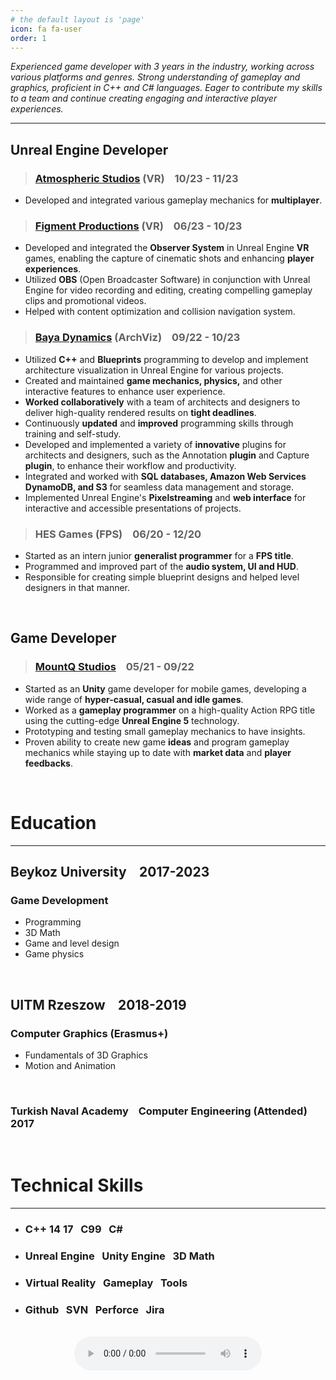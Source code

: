 ```yaml
---
# the default layout is 'page'
icon: fa fa-user
order: 1
---
```



*Experienced game developer with 3 years in the industry, working across various platforms and genres. Strong understanding of gameplay and graphics, proficient in C++ and C# languages. Eager to contribute my skills to a team and continue creating engaging and interactive player experiences.*

---


## Unreal Engine Developer

> ### [Atmospheric Studios](https://atmosphericxr.com/) (VR) &ensp; 10/23 - 11/23

- Developed and integrated various gameplay mechanics for **multiplayer**.


> ### [Figment Productions](https://figmentproductions.co.uk/) (VR) &ensp; 06/23 - 10/23

- Developed and integrated the **Observer System** in Unreal Engine **VR** games,
enabling the capture of cinematic shots and enhancing **player experiences**.
- Utilized **OBS** (Open Broadcaster Software) in conjunction with Unreal Engine for
video recording and editing, creating compelling gameplay clips and promotional
videos.
- Helped with content optimization and collision navigation system.


> ### [Baya Dynamics](https://bayadynamics.com/) (ArchViz) &ensp; 09/22 - 10/23 

- Utilized **C++** and **Blueprints** programming to develop and implement
architecture visualization in Unreal Engine for various projects.
- Created and maintained **game mechanics, physics,** and other interactive features
to enhance user experience.
- **Worked collaboratively** with a team of architects and designers to
deliver high-quality rendered results on **tight deadlines**.
- Continuously **updated** and **improved** programming skills through training
and self-study.
- Developed and implemented a variety of **innovative** plugins for architects and
designers, such as the Annotation **plugin** and Capture **plugin**, to enhance
their workflow and productivity.
- Integrated and worked with **SQL databases, Amazon Web Services
DynamoDB, and S3** for seamless data management and storage.
- Implemented Unreal Engine's **Pixelstreaming** and **web interface** for interactive
and accessible presentations of projects.

> ### HES Games (FPS) &ensp; 06/20 - 12/20

- Started as an intern junior **generalist programmer** for a **FPS title**.
- Programmed and improved part of the **audio system, UI and HUD**.
- Responsible for creating simple blueprint designs and helped level designers in
that manner.


<br/>

## Game Developer 

> ### [MountQ Studios](https://mountqstudios.com/) &ensp; 05/21 - 09/22

- Started as an **Unity** game developer for mobile games, developing a wide range
of **hyper-casual, casual and idle games**.
- Worked as a **gameplay programmer** on a high-quality Action RPG title using
the cutting-edge **Unreal Engine 5** technology.
- Prototyping and testing small gameplay mechanics to have insights.
- Proven ability to create new game **ideas** and program gameplay mechanics
while staying up to date with **market data** and **player feedbacks**.


<br/>


# Education
---
## Beykoz University &ensp; 2017-2023
### Game Development 
 - Programming
 - 3D Math
 - Game and level design
 - Game physics

<br/>

## UITM Rzeszow &ensp; 2018-2019
### Computer Graphics (Erasmus+)
- Fundamentals of 3D Graphics
- Motion and Animation

<br/>

### Turkish Naval Academy &ensp; Computer Engineering (Attended) &ensp; 2017

<br/>

# Technical Skills
---
- ### C++ 14 17 &nbsp; C99 &nbsp; C# 
- ### Unreal Engine &nbsp; Unity Engine &nbsp; 3D Math
- ### Virtual Reality &nbsp; Gameplay &nbsp; Tools    
- ### Github &nbsp; SVN &nbsp; Perforce &nbsp; Jira

<br/>


<div align="center">
<audio controls>
  <source src="/assets/pronunciation_tr_alper.mp3" type="audio/mpeg">
Your browser does not support the audio element.
</audio>
</div>
